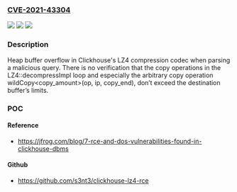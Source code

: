 ### [CVE-2021-43304](https://cve.mitre.org/cgi-bin/cvename.cgi?name=CVE-2021-43304)
![](https://img.shields.io/static/v1?label=Product&message=clickhouse&color=blue)
![](https://img.shields.io/static/v1?label=Version&message=%3C%2021.10.2.15-stable%20&color=brighgreen)
![](https://img.shields.io/static/v1?label=Vulnerability&message=CWE-122&color=brighgreen)

### Description

Heap buffer overflow in Clickhouse's LZ4 compression codec when parsing a malicious query. There is no verification that the copy operations in the LZ4::decompressImpl loop and especially the arbitrary copy operation wildCopy<copy_amount>(op, ip, copy_end), don’t exceed the destination buffer’s limits.

### POC

#### Reference
- https://jfrog.com/blog/7-rce-and-dos-vulnerabilities-found-in-clickhouse-dbms

#### Github
- https://github.com/s3nt3/clickhouse-lz4-rce

